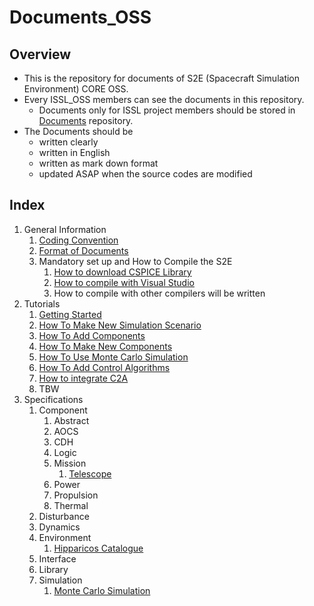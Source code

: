 # Documents_OSS
## Overview

- This is the repository for documents of S2E (Spacecraft Simulation Environment) CORE OSS.
- Every ISSL_OSS members can see the documents in this repository.
  - Documents only for ISSL project members should be stored in [Documents](https://gitlab.com/ut_issl/s2e/documents "Documents") repository.
- The Documents should be 
  - written clearly
  - written in English
  - written as mark down format
  - updated ASAP when the source codes are modified

## Index

1. General Information
	1. [Coding Convention](./General/CodingConvention.md)
	1. [Format of Documents](./General/DocumentFormat.md)
	1. Mandatory set up and How to Compile the S2E
	   1. [How to download CSPICE Library](./General/HowToDwnloadCSPCElibrary.md)
	   1. [How to compile with Visual Studio](./General/HowToCompileWithVisualStudio.md)
	   1. How to compile with other compilers will be written
1. Tutorials
	1. [Getting Started](./Tutorials/GettingStarted.md)
	1. [How To Make New Simulation Scenario](./Tutorials/HowToMakeNewSimulationScenario.md)
	1. [How To Add Components](./Tutorials/HowToAddComponents.md)
	1. [How To Make New Components](./Tutorials/HowToMakeNewComponents.md)
	1. [How To Use Monte Carlo Simulation](./Tutorials/HowToUseMonteCarloSimulation.md)
	1. [How To Add Control Algorithms](./Tutorials/HowToAddControlAlgorithms.md)
	1. [How to integrate C2A](./Tutorials/HowToIntegrateC2A.md)
	1. TBW
3. Specifications
     1. Component
        1. Abstract
        2. AOCS
        3. CDH
        4. Logic
        5. Mission
           1. [Telescope](./Specifications/Component/Mission/Spec_Telescope_en.md)
        6. Power
        7. Propulsion
        8. Thermal
     2. Disturbance
     3. Dynamics
     4. Environment
        1. [Hipparicos Catalogue](./Specifications/Environment/Spec_HipparcosCatalogue_en.md)
     5. Interface
     6. Library
     7. Simulation
          1. [Monte Carlo Simulation](./Specifications/Simulation/Spec_MonteCarloSimulation.md)